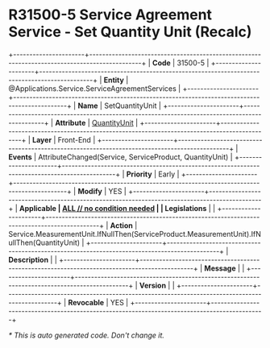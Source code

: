 ﻿---
erp.type: front-end-business-rule
erp.entity: Applications.Service.ServiceAgreementServices
---

# R31500-5 Service Agreement Service - Set Quantity Unit (Recalc)
+----------------------+----------------------------------------------------------------------------------------------+
| **Code**             | 31500-5                                                                                      |
+----------------------+----------------------------------------------------------------------------------------------+
| **Entity**           | @Applications.Service.ServiceAgreementServices                                               |
+----------------------+----------------------------------------------------------------------------------------------+
| **Name**             | SetQuantityUnit                                                                              |
+----------------------+----------------------------------------------------------------------------------------------+
| **Attribute**        | [QuantityUnit](../entities/Applications.Service.ServiceAgreementServices.md#quantityunit)    |
+----------------------+----------------------------------------------------------------------------------------------+
| **Layer**            | Front-End                                                                                    |
+----------------------+----------------------------------------------------------------------------------------------+
| **Events**           | AttributeChanged(Service, ServiceProduct, QuantityUnit)                                      |
+----------------------+----------------------------------------------------------------------------------------------+
| **Priority**         | Early                                                                                        |
+----------------------+----------------------------------------------------------------------------------------------+
| **Modify**           | YES                                                                                          |
+----------------------+----------------------------------------------------------------------------------------------+
| **Applicable         | [ALL // no condition needed](xref:applicable-legislations)                                   |
| Legislations**       |                                                                                              |
+----------------------+----------------------------------------------------------------------------------------------+
| **Action**           | Service.MeasurementUnit.IfNullThen(ServiceProduct.MeasurementUnit).IfNullThen(QuantityUnit)  |
+----------------------+----------------------------------------------------------------------------------------------+
| **Description**      |                                                                                              |
+----------------------+----------------------------------------------------------------------------------------------+
| **Message**          |                                                                                              |
+----------------------+----------------------------------------------------------------------------------------------+
| **Version**          |                                                                                              |
+----------------------+----------------------------------------------------------------------------------------------+
| **Revocable**        | YES                                                                                          |
+----------------------+----------------------------------------------------------------------------------------------+

*\* This is auto generated code. Don't change it.*
